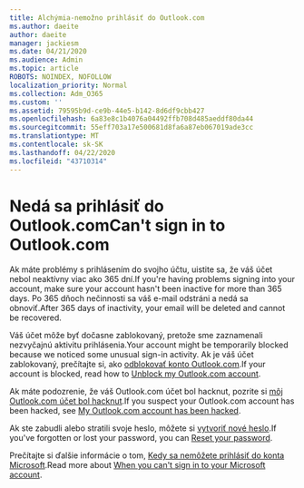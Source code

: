 ```yaml
---
title: Alchýmia-nemožno prihlásiť do Outlook.com
ms.author: daeite
author: daeite
manager: jackiesm
ms.date: 04/21/2020
ms.audience: Admin
ms.topic: article
ROBOTS: NOINDEX, NOFOLLOW
localization_priority: Normal
ms.collection: Adm_O365
ms.custom: ''
ms.assetid: 79595b9d-ce9b-44e5-b142-8d6df9cbb427
ms.openlocfilehash: 6a83e8c1b4076a04492ffb708d485aeddf80da44
ms.sourcegitcommit: 55eff703a17e500681d8fa6a87eb067019ade3cc
ms.translationtype: MT
ms.contentlocale: sk-SK
ms.lasthandoff: 04/22/2020
ms.locfileid: "43710314"
---
```

# <a name="cant-sign-in-to-outlookcom"></a><span data-ttu-id="5b5b5-102">Nedá sa prihlásiť do Outlook.com</span><span class="sxs-lookup"><span data-stu-id="5b5b5-102">Can't sign in to Outlook.com</span></span>

<span data-ttu-id="5b5b5-103">Ak máte problémy s prihlásením do svojho účtu, uistite sa, že váš účet nebol neaktívny viac ako 365 dní.</span><span class="sxs-lookup"><span data-stu-id="5b5b5-103">If you're having problems signing into your account, make sure your account hasn't been inactive for more than 365 days.</span></span> <span data-ttu-id="5b5b5-104">Po 365 dňoch nečinnosti sa váš e-mail odstráni a nedá sa obnoviť.</span><span class="sxs-lookup"><span data-stu-id="5b5b5-104">After 365 days of inactivity, your email will be deleted and cannot be recovered.</span></span>
  
<span data-ttu-id="5b5b5-105">Váš účet môže byť dočasne zablokovaný, pretože sme zaznamenali nezvyčajnú aktivitu prihlásenia.</span><span class="sxs-lookup"><span data-stu-id="5b5b5-105">Your account might be temporarily blocked because we noticed some unusual sign-in activity.</span></span> <span data-ttu-id="5b5b5-106">Ak je váš účet zablokovaný, prečítajte si, ako [odblokovať konto Outlook.com](https://support.office.com/article/f4ad2701-d166-4d8b-8a6a-9af2a1f8a4c4.aspx).</span><span class="sxs-lookup"><span data-stu-id="5b5b5-106">If your account is blocked, read how to [Unblock my Outlook.com account](https://support.office.com/article/f4ad2701-d166-4d8b-8a6a-9af2a1f8a4c4.aspx).</span></span> 
  
<span data-ttu-id="5b5b5-107">Ak máte podozrenie, že váš Outlook.com účet bol hacknut, pozrite si [môj Outlook.com účet bol hacknut](https://support.office.com/article/35993ac5-ac2f-494e-aacb-5232dda453d8.aspx).</span><span class="sxs-lookup"><span data-stu-id="5b5b5-107">If you suspect your Outlook.com account has been hacked, see [My Outlook.com account has been hacked](https://support.office.com/article/35993ac5-ac2f-494e-aacb-5232dda453d8.aspx).</span></span>
  
<span data-ttu-id="5b5b5-108">Ak ste zabudli alebo stratili svoje heslo, môžete si [vytvoriť nové heslo](https://go.microsoft.com/fwlink/p/?LinkID=242804).</span><span class="sxs-lookup"><span data-stu-id="5b5b5-108">If you've forgotten or lost your password, you can [Reset your password](https://go.microsoft.com/fwlink/p/?LinkID=242804).</span></span>
  
<span data-ttu-id="5b5b5-109">Prečítajte si ďalšie informácie o tom, [Kedy sa nemôžete prihlásiť do konta Microsoft](https://go.microsoft.com/fwlink/p/?linkid=837479).</span><span class="sxs-lookup"><span data-stu-id="5b5b5-109">Read more about [When you can't sign in to your Microsoft account](https://go.microsoft.com/fwlink/p/?linkid=837479).</span></span>
  

